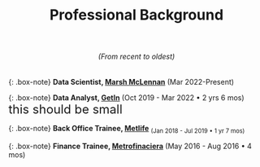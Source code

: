 <center>
<header><h1>Professional Background</h1>
</header>
<h6>(From recent to oldest)</h6>
</center>


{: .box-note}
**Data Scientist, [Marsh McLennan](https://www.marshmclennan.com)** (Mar 2022-Present)

{: .box-note}
**Data Analyst, [GetIn](https://getin.mx)** (Oct 2019 - Mar 2022 • 2 yrs 6 mos) <span style="font-size: 1.5rem">this should be small</span>

{: .box-note}
**Back Office Trainee, [Metlife](https://www.metlife.com)** <sub>(Jan 2018 - Jul 2019 • 1 yr 7 mos)</sub>

{: .box-note}
**Finance Trainee, [Metrofinaciera](https://metrofinanciera.com.mx)** (May 2016 - Aug 2016 • 4 mos)